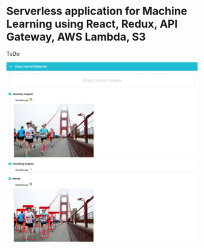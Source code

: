 # Serverless application for Machine Learning using React, Redux, API Gateway, AWS Lambda, S3

ToDo

![Website](/website.png)
